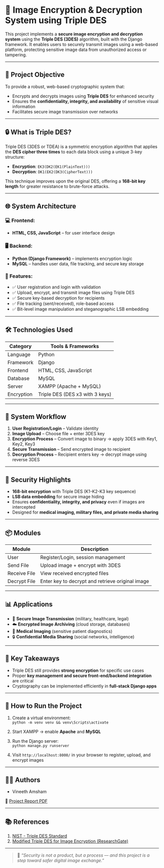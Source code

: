 # 🔐 Image Encryption & Decryption System using Triple DES

This project implements a **secure image encryption and decryption system** using the **Triple DES (3DES)** algorithm, built with the Django framework. It enables users to securely transmit images using a web-based platform, protecting sensitive image data from unauthorized access or tampering.

---

## 🧩 Project Objective

To provide a robust, web-based cryptographic system that:
- Encrypts and decrypts images using **Triple DES** for enhanced security
- Ensures the **confidentiality, integrity, and availability** of sensitive visual information
- Facilitates secure image transmission over networks

---

## 🔒 What is Triple DES?

Triple DES (3DES or TDEA) is a symmetric encryption algorithm that applies the **DES cipher three times** to each data block using a unique 3-key structure:

- **Encryption**: `EK3(DK2(EK1(PlainText)))`
- **Decryption**: `DK1(EK2(DK3(CipherText)))`

This technique improves upon the original DES, offering a **168-bit key length** for greater resistance to brute-force attacks.

---

## 🌐 System Architecture

### 💻 Frontend:
- **HTML, CSS, JavaScript** – for user interface design

### 🖥 Backend:
- **Python (Django Framework)** – implements encryption logic
- **MySQL** – handles user data, file tracking, and secure key storage

### 🔄 Features:
- ✅ User registration and login with validation
- ✅ Upload, encrypt, and transmit image files using Triple DES
- ✅ Secure key-based decryption for recipients
- ✅ File tracking (sent/received), role-based access
- ✅ Bit-level image manipulation and steganographic LSB embedding

---

## 🛠 Technologies Used

| Category    | Tools & Frameworks               |
|-------------|----------------------------------|
| Language    | Python                           |
| Framework   | Django                           |
| Frontend    | HTML, CSS, JavaScript            |
| Database    | MySQL                            |
| Server      | XAMPP (Apache + MySQL)           |
| Encryption  | Triple DES (DES x3 with 3 keys)  |

---

## 🧪 System Workflow

1. **User Registration/Login** – Validate identity
2. **Image Upload** – Choose file + enter 3DES key
3. **Encryption Process** – Convert image to binary → apply 3DES with Key1, Key2, Key3
4. **Secure Transmission** – Send encrypted image to recipient
5. **Decryption Process** – Recipient enters key → decrypt image using reverse 3DES

---

## 🔐 Security Highlights

- **168-bit encryption** with Triple DES (K1-K2-K3 key sequence)
- **LSB data embedding** for secure image hiding
- Ensures **confidentiality, integrity, and privacy** even if images are intercepted
- Designed for **medical imaging, military files, and private media sharing**

---

## 📦 Modules

| Module         | Description |
|----------------|-------------|
| User           | Register/Login, session management |
| Send File      | Upload image + encrypt with 3DES |
| Receive File   | View received encrypted files |
| Decrypt File   | Enter key to decrypt and retrieve original image |

---

## 📊 Applications

- 📡 **Secure Image Transmission** (military, healthcare, legal)
- ☁️ **Encrypted Image Archiving** (cloud storage, databases)
- 🧬 **Medical Imaging** (sensitive patient diagnostics)
- 🔒 **Confidential Media Sharing** (social networks, intelligence)

---

## 🧠 Key Takeaways

- Triple DES still provides **strong encryption** for specific use cases
- Proper **key management and secure front-end/backend integration** are critical
- Cryptography can be implemented efficiently in **full-stack Django apps**

---

## 📁 How to Run the Project

1. Create a virtual environment:  
   `python -m venv venv && venv\Scripts\activate`

2. Start XAMPP → enable **Apache** and **MySQL**

3. Run the Django server:  
   `python manage.py runserver`

4. Visit `http://localhost:8000/` in your browser to register, upload, and encrypt images

---

## 👨‍💻 Authors

- Vineeth Amsham   

📎 [Project Report PDF](https://github.com/Vineethamsham/Advanced_Crypto_Project/blob/main/Advanced_Cryptography_Final_Report.docx)

---

## 📚 References

1. [NIST - Triple DES Standard](https://csrc.nist.gov/publications/detail/fips/46/3/archive/1999-10-25)  
2. [Modified Triple DES for Image Encryption (ResearchGate)](https://www.researchgate.net/publication/239732171_Image_Encryption_Based_on_the_Modified_Triple-DES_Cryptosystem)

---

> 🧠 *“Security is not a product, but a process — and this project is a step toward safer digital image exchange.”*
